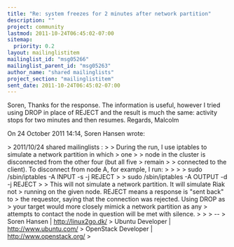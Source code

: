 ```yaml
---
title: "Re: system freezes for 2 minutes after network partition"
description: ""
project: community
lastmod: 2011-10-24T06:45:02-07:00
sitemap:
  priority: 0.2
layout: mailinglistitem
mailinglist_id: "msg05266"
mailinglist_parent_id: "msg05263"
author_name: "shared mailinglists"
project_section: "mailinglistitem"
sent_date: 2011-10-24T06:45:02-07:00
---
```



Soren,
Thanks for the response. The information is useful, however I tried using
DROP in place of REJECT and the result is much the same: activity stops for
two minutes and then resumes.
Regards,
Malcolm

On 24 October 2011 14:14, Soren Hansen  wrote:

&gt; 2011/10/24 shared mailinglists :
&gt; &gt; During the run, I use iptables to simulate a network partition in which
&gt; one
&gt; &gt; node in the cluster is disconnected from the other four (but all five
&gt; remain
&gt; &gt; connected to the client). To disconnect from node A, for example, I run:
&gt; &gt;
&gt; &gt; sudo /sbin/iptables -A INPUT -s  -j REJECT
&gt; &gt; sudo /sbin/iptables -A OUTPUT -d  -j REJECT
&gt;
&gt; This will not simulate a network partition. It will simulate Riak not
&gt; running on the given node. REJECT means a response is "sent back" to
&gt; the requestor, saying that the connection was rejected. Using DROP as
&gt; your target would more closely mimick a network partition as any
&gt; attempts to contact the node in question will be met with silence.
&gt;
&gt;
&gt; --
&gt; Soren Hansen | http://linux2go.dk/
&gt; Ubuntu Developer | http://www.ubuntu.com/
&gt; OpenStack Developer | http://www.openstack.org/
&gt;
